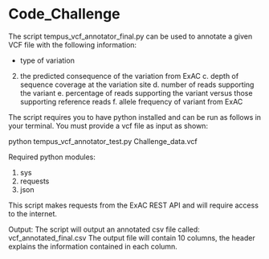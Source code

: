 # Code_Challenge

The script tempus_vcf_annotator_final.py can be used to annotate a given VCF file with the following information:

* type of variation
2) the predicted consequence of the variation from ExAC
c. depth of sequence coverage at the variation site
d. number of reads supporting the variant
e. percentage of reads supporting the variant versus those supporting reference reads 
f. allele frequency of variant from ExAC

The script requires you to have python installed and can be run as follows in your terminal. You must provide a vcf file as input as shown: 

python tempus_vcf_annotator_test.py Challenge_data.vcf

Required python modules: 
1) sys
2) requests
3) json

This script makes requests from the ExAC REST API and will require access to the internet. 

Output: The script will output an annotated csv file called: vcf_annotated_final.csv The output file will contain 10 columns, the header explains the information contained in each column. 
